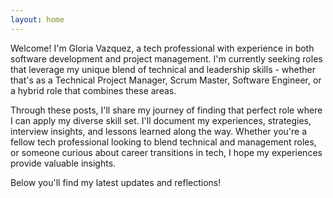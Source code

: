 ```yaml
---
layout: home
---
```


Welcome! I'm Gloria Vazquez, a tech professional with experience in both software development and project management. I'm currently seeking roles that leverage my unique blend of technical and leadership skills - whether that's as a Technical Project Manager, Scrum Master, Software Engineer, or a hybrid role that combines these areas.

Through these posts, I'll share my journey of finding that perfect role where I can apply my diverse skill set. I'll document my experiences, strategies, interview insights, and lessons learned along the way. Whether you're a fellow tech professional looking to blend technical and management roles, or someone curious about career transitions in tech, I hope my experiences provide valuable insights.

Below you'll find my latest updates and reflections!
